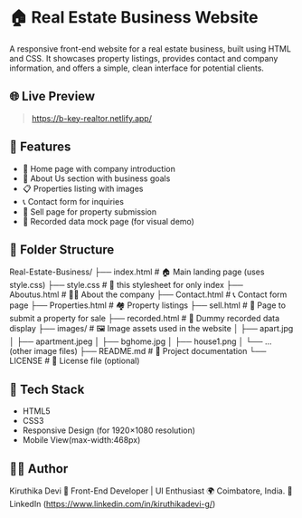 # 🏠 Real Estate Business Website

A responsive front-end website for a real estate business, built using HTML and CSS. It showcases property listings, provides contact and company information, and offers a simple, clean interface for potential clients.

## 🌐 Live Preview

> https://b-key-realtor.netlify.app/

## 📌 Features

- 🏡 Home page with company introduction
- 🏢 About Us section with business goals
- 📋 Properties listing with images
- 📞 Contact form for inquiries
- 📝 Sell page for property submission
- 📁 Recorded data mock page (for visual demo)

## 📁 Folder Structure

Real-Estate-Business/
├── index.html              # 🏠 Main landing page (uses style.css)
├── style.css               # 🎨 this stylesheet for only index
├── Aboutus.html            # 🧑‍💼 About the company
├── Contact.html            # 📞 Contact form page
├── Properties.html         # 🏘️ Property listings
├── sell.html               # 📝 Page to submit a property for sale
├── recorded.html           # 📁 Dummy recorded data display
├── images/                 # 🖼️ Image assets used in the website
│   ├── apart.jpg
│   ├── apartment.jpeg
│   ├── bghome.jpg
│   ├── house1.png
│   └── ... (other image files)
├── README.md               # 📖 Project documentation
└── LICENSE                 # 📜 License file (optional)


## 🎨 Tech Stack

- HTML5
- CSS3
- Responsive Design (for 1920×1080 resolution)
- Mobile View(max-width:468px)

## 🙋‍♀️ Author
Kiruthika Devi 
💼 Front-End Developer | UI Enthusiast 
🌍 Coimbatore, India. 
💼 LinkedIn (https://www.linkedin.com/in/kiruthikadevi-g/)




